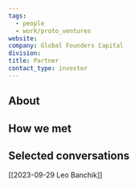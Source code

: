 ```yaml
---
tags:
  - people
  - work/proto_ventures
website: 
company: Global Founders Capital
division: 
title: Partner
contact_type: investor
---
```

## About


## How we met


## Selected conversations
[[2023-09-29 Leo Banchik]]